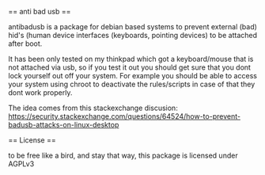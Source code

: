 == anti bad usb ==

antibadusb is a package for debian based systems to prevent external (bad) hid's (human device interfaces (keyboards, pointing devices) to be attached after boot.

It has been only tested on my thinkpad which got a keyboard/mouse that is not attached via usb, so if you test it out you should get sure that you dont lock yourself out off your system. For example you should be able to access your system using chroot to deactivate the rules/scripts in case of that they dont work properly.

The idea comes from this stackexchange discusion:
https://security.stackexchange.com/questions/64524/how-to-prevent-badusb-attacks-on-linux-desktop

== License ==

to be free like a bird, and stay that way, this package is licensed under AGPLv3
